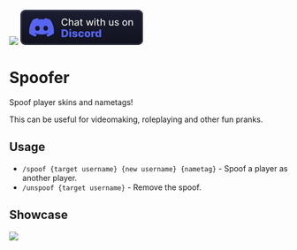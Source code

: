 ![](https://github.com/mineblock11/mineblock11/blob/master/fabric-api_64h.png?raw=true) [![](https://github.com/intergrav/devins-badges/blob/v2/assets/cozy/social/discord-plural_64h.png?raw=true)](https://discord.gg/UzHtJKqHny)

# Spoofer

Spoof player skins and nametags!

This can be useful for videomaking, roleplaying and other fun pranks.

## Usage

- `/spoof {target username} {new username} {nametag}` - Spoof a player as another player.
- `/unspoof {target username}` - Remove the spoof.

## Showcase

![](https://oh.why-am-i-he.re/5AZfP09Ix.gif)
